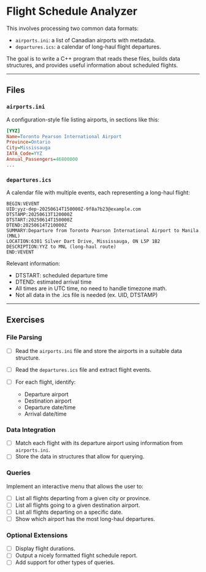 # Flight Schedule Analyzer

This involves processing two common data formats:

- `airports.ini`: a list of Canadian airports with metadata.
- `departures.ics`: a calendar of long-haul flight departures.

The goal is to write a C++ program that reads these files, builds data structures, and provides useful information about scheduled flights.

---

## Files

### `airports.ini`

A configuration-style file listing airports, in sections like this:

```ini
[YYZ]
Name=Toronto Pearson International Airport
Province=Ontario
City=Mississauga
IATA_Code=YYZ
Annual_Passengers=46800000
...
```

### `departures.ics`

A calendar file with multiple events, each representing a long-haul flight:

```ics
BEGIN:VEVENT
UID:yyz-dep-20250614T150000Z-9f8a7b23@example.com
DTSTAMP:20250613T120000Z
DTSTART:20250614T150000Z
DTEND:20250614T210000Z
SUMMARY:Departure from Toronto Pearson International Airport to Manila (MNL)
LOCATION:6301 Silver Dart Drive, Mississauga, ON L5P 1B2
DESCRIPTION:YYZ to MNL (long-haul route)
END:VEVENT
```

Relevant information: 
- DTSTART: scheduled departure time
- DTEND: estimated arrival time
- All times are in UTC time, no need to handle timezone math.
- Not all data in the .ics file is needed (ex. UID, DTSTAMP)
---

## Exercises

### File Parsing

- [ ] Read the `airports.ini` file and store the airports in a suitable data structure.
- [ ] Read the `departures.ics` file and extract flight events.
- [ ] For each flight, identify:

  - Departure airport
  - Destination airport
  - Departure date/time
  - Arrival date/time
	
### Data Integration

- [ ] Match each flight with its departure airport using information from `airports.ini`.
- [ ] Store the data in structures that allow for querying.

### Queries

Implement an interactive menu that allows the user to:

- [ ] List all flights departing from a given city or province.
- [ ] List all flights going to a given destination airport.
- [ ] List all flights departing on a specific date.
- [ ] Show which airport has the most long-haul departures.

### Optional Extensions

- [ ] Display flight durations.
- [ ] Output a nicely formatted flight schedule report.
- [ ] Add support for other types of queries.